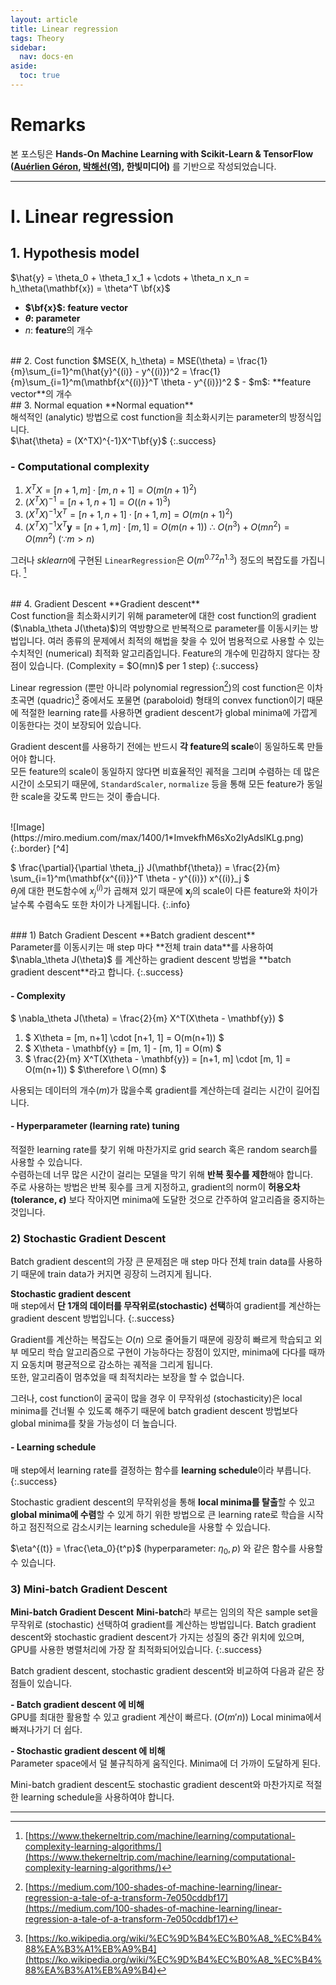 ```yaml
---
layout: article
title: Linear regression
tags: Theory
sidebar:
  nav: docs-en
aside:
  toc: true
---
```


# Remarks
본 포스팅은 **Hands-On Machine Learning with Scikit-Learn & TensorFlow ([Auérlien Géron](https://github.com/ageron/handson-ml), [박해선(역)](https://github.com/rickiepark/handson-ml), 한빛미디어)** 를 기반으로 작성되었습니다.

<!--more-->

---

# I. Linear regression
## 1. Hypothesis model
$\hat{y} = \theta_0 + \theta_1 x_1 + \cdots + \theta_n x_n = h_\theta(\mathbf{x}) = \theta^T \bf{x}$
- **$\bf{x}$: feature vector**
- **$\theta$: parameter**
- $n$: **feature**의 개수

<br>
## 2. Cost function
$MSE(X, h_\theta) = MSE(\theta) = \frac{1}{m}\sum_{i=1}^m(\hat{y}^{(i)} - y^{(i)})^2 =
\frac{1}{m}\sum_{i=1}^m(\mathbf{x^{(i)}}^T \theta - y^{(i)})^2 $
- $m$: **feature vector**의 개수

<br>
## 3. Normal equation
**Normal equation** <br> 해석적인 (analytic) 방법으로 cost function을 최소화시키는 parameter의 방정식입니다. <br> $\hat{\theta} = (X^TX)^{-1}X^T\bf{y}$
{:.success}

### - Computational complexity
1. $X^TX = [n+1, m] \cdot [m, n+1] = O(m(n+1)^2)$
2. $(X^TX)^{-1} = [n+1, n+1] = O((n+1)^3)$
3. $(X^TX)^{-1}X^T = [n+1, n+1] \cdot [n+1, m] = O(m(n+1)^2)$
4. $(X^TX)^{-1}X^T\mathbf{y} = [n+1, m] \cdot [m, 1] = O(m(n+1))$
$\therefore \ O(n^3) + O(mn^2) = O(mn^2) \ (∵ m > n)$

그러나 *sklearn*에 구현된 `LinearRegression`은 $O(m^{0.72}n^{1.3})$ 정도의 복잡도를 가집니다. [^1]

<br>
## 4. Gradient Descent
**Gradient descent** <br> Cost function을 최소화시키기 위해 parameter에 대한 cost function의 gradient ($\nabla_\theta J(\theta)$)의 역방향으로 반복적으로 parameter를 이동시키는 방법입니다. 여러 종류의 문제에서 최적의 해법을 찾을 수 있어 범용적으로 사용할 수 있는 수치적인 (numerical) 최적화 알고리즘입니다. Feature의 개수에 민감하지 않다는 장점이 있습니다. (Complexity = $O(mn)$ per 1 step)
{:.success}

Linear regression (뿐만 아니라 polynomial regression[^2])의 cost function은 이차 초곡면 (quadric)[^3] 중에서도 포물면 (paraboloid) 형태의 convex function이기 때문에 적절한 learning rate를 사용하면 gradient descent가 global minima에 가깝게 이동한다는 것이 보장되어 있습니다. <br>

Gradient descent를 사용하기 전에는 반드시 **각 feature의 scale**이 동일하도록 만들어야 합니다. <br>
모든 feature의 scale이 동일하지 않다면 비효율적인 궤적을 그리며 수렴하는 데 많은 시간이 소모되기 때문에, `StandardScaler`, `normalize` 등을 통해 모든 feature가 동일한 scale을 갖도록 만드는 것이 좋습니다.

<br>
![Image](https://miro.medium.com/max/1400/1*ImvekfhM6sXo2IyAdslKLg.png){:.border} [^4]

$ \frac{\partial}{\partial \theta_j} J(\mathbf{\theta}) = \frac{2}{m} \sum_{i=1}^m(\mathbf{x^{(i)}}^T \theta - y^{(i)}) x^{(i)}_j $ <br> $\theta_j$에 대한 편도함수에 $x_j^{(i)}$가 곱해져 있기 때문에 $\mathbf{x}_j$의 scale이 다른 feature와 차이가 날수록 수렴속도 또한 차이가 나게됩니다.
{:.info}

<br>
### 1) Batch Gradient Descent
**Batch gradient descent** <br> Parameter를 이동시키는 매 step 마다 **전체 train data**를 사용하여 $\nabla_\theta J(\theta)$ 를 계산하는 gradient descent 방법을 **batch gradient descent**라고 합니다.
{:.success}

#### - Complexity
$ \nabla_\theta J(\theta) = \frac{2}{m} X^T(X\theta - \mathbf{y}) $
1. $ X\theta = [m, n+1] \cdot [n+1, 1] = O(m(n+1)) $
2. $ X\theta - \mathbf{y} = [m, 1] - [m, 1] = O(m) $
3. $ \frac{2}{m} X^T(X\theta - \mathbf{y}) = [n+1, m] \cdot [m, 1] = O(m(n+1)) $
$\therefore \ O(mn) $ <br>

사용되는 데이터의 개수($m$)가 많을수록 gradient를 계산하는데 걸리는 시간이 길어집니다.

#### - Hyperparameter (learning rate) tuning
적절한 learning rate를 찾기 위해 마찬가지로 grid search 혹은 random search를 사용할 수 있습니다. <br>
수렴하는데 너무 많은 시간이 걸리는 모델을 막기 위해 **반복 횟수를 제한**해야 합니다. <br>
주로 사용하는 방법은 반복 횟수를 크게 지정하고, gradient의 norm이 **허용오차 (tolerance, $\epsilon$)** 보다 작아지면 minima에 도달한 것으로 간주하여 알고리즘을 중지하는 것입니다. <br>


### 2) Stochastic Gradient Descent
Batch gradient descent의 가장 큰 문제점은 매 step 마다 전체 train data를 사용하기 때문에 train data가 커지면 굉장히 느려지게 됩니다. <br>

**Stochastic gradient descent** <br> 매 step에서 **단 1개의 데이터를 무작위로(stochastic) 선택**하여 gradient를 계산하는 gradient descent 방법입니다.
{:.success}

Gradient를 계산하는 복잡도는 $O(n)$ 으로 줄어들기 때문에 굉장히 빠르게 학습되고 외부 메모리 학습 알고리즘으로 구현이 가능하다는 장점이 있지만, minima에 다다를 때까지 요동치며 평균적으로 감소하는 궤적을 그리게 됩니다. <br>
또한, 알고리즘이 멈추었을 때 최적치라는 보장을 할 수 없습니다. <br>

그러나, cost function이 굴곡이 많을 경우 이 무작위성 (stochasticity)은 local minima를 건너뛸 수 있도록 해주기 때문에 batch gradient descent 방법보다 global minima를 찾을 가능성이 더 높습니다. <br>

#### - Learning schedule
매 step에서 learning rate를 결정하는 함수를 **learning schedule**이라 부릅니다.
{:.success}

Stochastic gradient descent의 무작위성을 통해 **local minima를 탈출**할 수 있고 **global minima에 수렴**할 수 있게 하기 위한 방법으로 큰 learning rate로 학습을 시작하고 점진적으로 감소시키는 learning schedule을 사용할 수 있습니다.

$\eta^{(t)} = \frac{\eta_0}{t^p}$ (hyperparameter: $\eta_0, p$) 와 같은 함수를 사용할 수 있습니다.
<br>

### 3) Mini-batch Gradient Descent
**Mini-batch Gradient Descent**
**Mini-batch**라 부르는 임의의 작은 sample set을 무작위로 (stochastic) 선택하여 gradient를 계산하는 방법입니다. Batch gradient descent와 stochastic gradient descent가 가지는 성질의 중간 위치에 있으며, GPU를 사용한 병렬처리에 가장 잘 최적화되어있습니다.
{:.success}

Batch gradient descent, stochastic gradient descent와 비교하여 다음과 같은 장점들이 있습니다. <br>

**- Batch gradient descent 에 비해** <br>
GPU를 최대한 활용할 수 있고 gradient 계산이 빠르다. ($O(m'n)$)
Local minima에서 빠져나가기 더 쉽다.

**- Stochastic gradient descent 에 비해** <br>
Parameter space에서 덜 불규칙하게 움직인다.
Minima에 더 가까이 도달하게 된다.

Mini-batch gradient descent도 stochastic gradient descent와 마찬가지로 적절한 learning schedule을 사용하여야 합니다.

---

[^1]: [https://www.thekerneltrip.com/machine/learning/computational-complexity-learning-algorithms/](https://www.thekerneltrip.com/machine/learning/computational-complexity-learning-algorithms/)

[^2]: [https://medium.com/100-shades-of-machine-learning/linear-regression-a-tale-of-a-transform-7e050cddbf17](https://medium.com/100-shades-of-machine-learning/linear-regression-a-tale-of-a-transform-7e050cddbf17)

[^3]: [https://ko.wikipedia.org/wiki/%EC%9D%B4%EC%B0%A8_%EC%B4%88%EA%B3%A1%EB%A9%B4](https://ko.wikipedia.org/wiki/%EC%9D%B4%EC%B0%A8_%EC%B4%88%EA%B3%A1%EB%A9%B4)

[^4]: [https://www.coursera.org/learn/machine-learning?source=post_page---------------------------](https://www.coursera.org/learn/machine-learning?source=post_page---------------------------)
